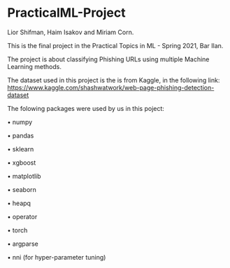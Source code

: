 # PracticalML-Project

Lior Shifman, Haim Isakov and Miriam Corn.

This is the final project in the Practical Topics in ML - Spring 2021, Bar Ilan.

The project is about classifying Phishing URLs using multiple Machine Learning methods. 

The dataset used in this project is the is from Kaggle, in the following link: https://www.kaggle.com/shashwatwork/web-page-phishing-detection-dataset


The folowing packages were used by us in this poject:

• numpy

• pandas 

• sklearn  

• xgboost  

• matplotlib

• seaborn 

• heapq  

• operator 

• torch

• argparse

• nni (for hyper-parameter tuning)


